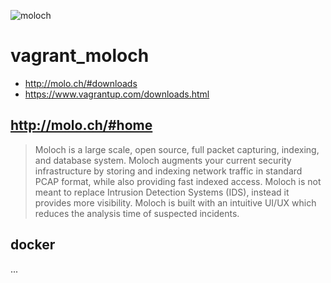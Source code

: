 ![moloch](http://molo.ch/moloch_2x2.png)

# vagrant_moloch

* http://molo.ch/#downloads
* https://www.vagrantup.com/downloads.html

## http://molo.ch/#home

>  Moloch is a large scale, open source, full packet capturing, indexing, and database system.
> Moloch augments your current security infrastructure by storing and indexing network traffic in standard PCAP format, while also providing fast indexed access. Moloch is not meant to replace Intrusion Detection Systems (IDS), instead it provides more visibility. Moloch is built with an intuitive UI/UX which reduces the analysis time of suspected incidents.

## docker

...
